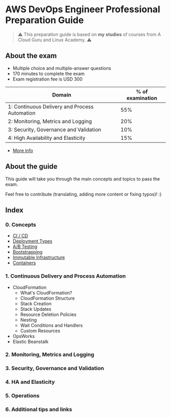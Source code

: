 # AWS DevOps Engineer Professional Preparation Guide

> ⚠️ This preparation guide is based on **my studies** of courses from A Cloud Guru and Linux Academy. ️⚠️

## About the exam

* Multiple choice and multiple-answer questions
* 170 minutes to complete the exam
* Exam registration fee is USD 300

| Domain  | % of examination |
| ------------- | ------------- |
| 1: Continuous Delivery and Process Automation  | 55%  |
| 2: Monitoring, Metrics and Logging  | 20%  |
| 3: Security, Governance and Validation  | 10%  |
| 4: High Availability and Elasticity  | 15%  |

* [More info](https://d1.awsstatic.com/training-and-certification/docs-devops-pro/AWS_certified_devops_engineer_professional_blueprint.pdf)

## About the guide

This guide will take you through the main concepts and topics to pass the exam.

Feel free to contribute (translating, adding more content or fixing typos)! :)

## Index

### 0. Concepts
* [CI / CD](0-concepts/core.md)
* [Deployment Types](0-concepts/core.md)
* [A/B Testing](0-concepts/core.md)
* [Bootstrapping](0-concepts/core.md)
* [Immutable Infrastructure](0-concepts/core.md)
* [Containers](0-concepts/core.md)

### 1. Continuous Delivery and Process Automation
* CloudFormation
    * What's CloudFormation?
    * CloudFormation Structure
    * Stack Creation
    * Stack Updates
    * Resource Deletion Policies
    * Nesting
    * Wait Conditions and Handlers
    * Custom Resources
* OpsWorks
* Elastic Beanstalk

### 2. Monitoring, Metrics and Logging

### 3. Security, Governance and Validation

### 4. HA and Elasticity

### 5. Operations

### 6. Additional tips and links
